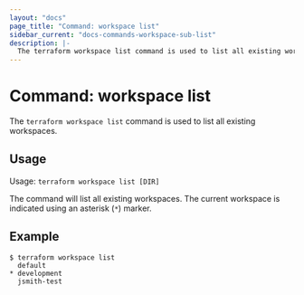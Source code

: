 ```yaml
---
layout: "docs"
page_title: "Command: workspace list"
sidebar_current: "docs-commands-workspace-sub-list"
description: |-
  The terraform workspace list command is used to list all existing workspaces.
---
```


# Command: workspace list

The `terraform workspace list` command is used to list all existing workspaces.

## Usage

Usage: `terraform workspace list [DIR]`

The command will list all existing workspaces. The current workspace is
indicated using an asterisk (`*`) marker.

## Example

```
$ terraform workspace list
  default
* development
  jsmith-test
```
